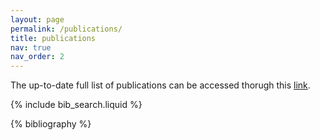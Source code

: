 ```yaml
---
layout: page
permalink: /publications/
title: publications
nav: true
nav_order: 2
---
```

The up-to-date full list of publications can be accessed thorugh this <a href="https://researchmap.jp/yilmaz/published_papers">link</a>.
<!-- _pages/publications.md -->

<!-- Bibsearch Feature -->

{% include bib_search.liquid %}

<div class="publications">

{% bibliography %}

</div>

